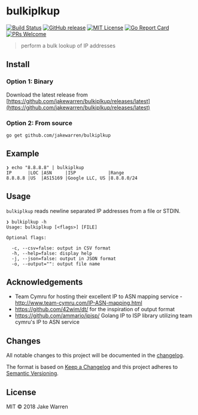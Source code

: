 # bulkiplkup
[![Build Status](https://travis-ci.org/jakewarren/bulkiplkup.svg?branch=master)](https://travis-ci.org/jakewarren/bulkiplkup/)
[![GitHub release](http://img.shields.io/github/release/jakewarren/bulkiplkup.svg?style=flat-square)](https://github.com/jakewarren/bulkiplkup/releases])
[![MIT License](http://img.shields.io/badge/license-MIT-blue.svg?style=flat-square)](https://github.com/jakewarren/bulkiplkup/blob/master/LICENSE)
[![Go Report Card](https://goreportcard.com/badge/github.com/jakewarren/bulkiplkup)](https://goreportcard.com/report/github.com/jakewarren/bulkiplkup)
[![PRs Welcome](https://img.shields.io/badge/PRs-welcome-brightgreen.svg?style=shields)](http://makeapullrequest.com)
> perform a bulk lookup of IP addresses



## Install
### Option 1: Binary

Download the latest release from [https://github.com/jakewarren/bulkiplkup/releases/latest](https://github.com/jakewarren/bulkiplkup/releases/latest)

### Option 2: From source

```
go get github.com/jakewarren/bulkiplkup
```

## Example

```
❯ echo "8.8.8.8" | bulkiplkup 
IP      |LOC |ASN     |ISP            |Range
8.8.8.8 |US  |AS15169 |Google LLC, US |8.8.8.0/24
```

## Usage

`bulkiplkup` reads newline separated IP addresses from a file or STDIN.

```
❯ bulkiplkup -h
Usage: bulkiplkup [<flags>] [FILE]

Optional flags:

  -c, --csv=false: output in CSV format
  -h, --help=false: display help
  -j, --json=false: output in JSON format
  -o, --output="": output file name
```

## Acknowledgements

* Team Cymru for hosting their excellent IP to ASN mapping service - http://www.team-cymru.com/IP-ASN-mapping.html
* https://github.com/42wim/dt/ for the inspiration of output format
* https://github.com/ammario/ipisp/ Golang IP to ISP library utilizing team cymru's IP to ASN service

## Changes

All notable changes to this project will be documented in the [changelog].

The format is based on [Keep a Changelog](http://keepachangelog.com/) and this project adheres to [Semantic Versioning](http://semver.org/).

## License

MIT © 2018 Jake Warren

[changelog]: https://github.com/jakewarren/bulkiplkup/blob/master/CHANGELOG.md

